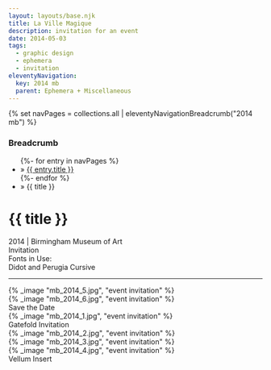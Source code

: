 ```yaml
---
layout: layouts/base.njk
title: La Ville Magique
description: invitation for an event
date: 2014-05-03
tags:
  - graphic design
  - ephemera
  - invitation
eleventyNavigation:
  key: 2014 mb
  parent: Ephemera + Miscellaneous
---
```

{% set navPages = collections.all | eleventyNavigationBreadcrumb("2014 mb") %}
<div class="breadcrumb">
    <h3 class="visually-hidden">Breadcrumb</h3>
	<ul class="nav">
            {%- for entry in navPages %}
		<li class="nav-item"{% if entry.url == page.url %} class="active-breadcrumb"{% endif %}> » <a href="{{ entry.url }}">{{ entry.title }}</a></li>
  	    	{%- endfor %}
	    <li class="nav-item"><active-breadcrumb>» {{ title }}</active-breadcrumb></li>
	</ul>
</div>
<div class="container">
	<div class="row"></div>
	<div class="row">
		<div class="col-4 col-4-md col-4-lg">
			<h1>{{ title }}</h1>
			<figcaption>2014 | Birmingham Museum of Art</figcaption>
			<figcaption>Invitation</figcaption>
			<figcaption>Fonts in Use:</br>Didot and Perugia Cursive</figcaption>
            <hr>
		</div>
        <div class="col"></div>
        <div class="col-6 col-6-md col-6-lg">
			{% _image "mb_2014_5.jpg", "event invitation" %}
			</br>
			{% _image "mb_2014_6.jpg", "event invitation" %}
			<figcaption>Save the Date</figcaption>
		</div>
	</div>
	<div class="row">
		<div class="col-3 col-3-md col-3-lg"></div>
		<div class="col-6 col-6-md col-6-lg">
			{% _image "mb_2014_1.jpg", "event invitation" %}
			<figcaption>Gatefold Invitation</figcaption>
		</div>
		<div class="col-3 col-3-md col-3-lg"></div>
	</div>
	<div class="row">
		<div class="col">
			{% _image "mb_2014_2.jpg", "event invitation" %}
			</br>
			{% _image "mb_2014_3.jpg", "event invitation" %}
		</div>
	</div>
	<div class="row">
		<div class="col-3 col-3-md col-3-lg"></div>
		<div class="col-6 col-6-md col-6-lg">
			{% _image "mb_2014_4.jpg", "event invitation" %}
		<figcaption>Vellum Insert</figcaption>
		</div>
		<div class="col-3 col-3-md col-3-lg"></div>
	</div>
</div>